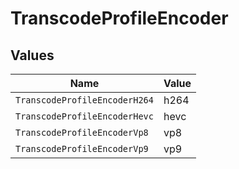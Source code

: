 # TranscodeProfileEncoder


## Values

| Name                          | Value                         |
| ----------------------------- | ----------------------------- |
| `TranscodeProfileEncoderH264` | h264                          |
| `TranscodeProfileEncoderHevc` | hevc                          |
| `TranscodeProfileEncoderVp8`  | vp8                           |
| `TranscodeProfileEncoderVp9`  | vp9                           |